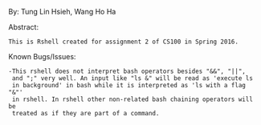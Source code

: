 By:
    Tung Lin Hsieh, Wang Ho Ha

Abstract:

    This is Rshell created for assignment 2 of CS100 in Spring 2016.

Known Bugs/Issues:

    -This rshell does not interpret bash operators besides "&&", "||",
     and ";" very well. An input like "ls &" will be read as 'execute ls
     in background' in bash while it is interpreted as 'ls with a flag "&"'
     in rshell. In rshell other non-related bash chaining operators will be
     treated as if they are part of a command. 
